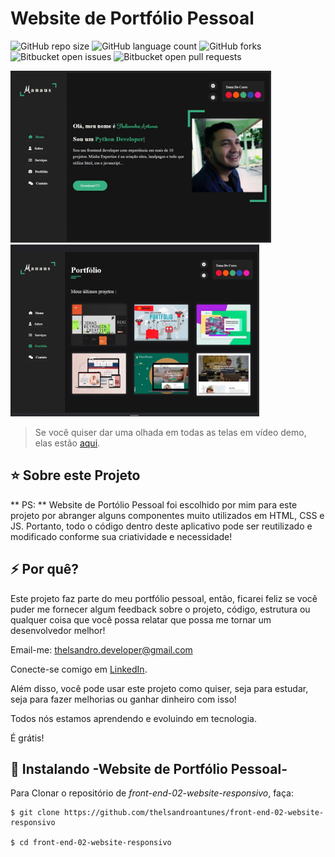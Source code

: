 # Website de Portfólio Pessoal

![GitHub repo size](https://img.shields.io/github/repo-size/iuricode/README-template?style=for-the-badge)
![GitHub language count](https://img.shields.io/github/languages/count/iuricode/README-template?style=for-the-badge)
![GitHub forks](https://img.shields.io/github/forks/iuricode/README-template?style=for-the-badge)
![Bitbucket open issues](https://img.shields.io/bitbucket/issues/iuricode/README-template?style=for-the-badge)
![Bitbucket open pull requests](https://img.shields.io/bitbucket/pr-raw/iuricode/README-template?style=for-the-badge)

<a><img height="275" src="https://github.com/thelsandroantunes/front-end-02-website-responsivo/blob/main/images/imagem-capa.JPG" alt="imagem-capa"></a>
<a><img height="275" src="https://github.com/thelsandroantunes/front-end-02-website-responsivo/blob/main/images/imagem-capa2.JPG" alt="imagem-capa-2"></a>

> Se você quiser dar uma olhada em todas as telas em vídeo demo, elas estão [aqui](https://www.youtube.com/watch?v=304ZxqHt9SI).

## ⭐ Sobre este Projeto

** PS: ** Website de Portólio Pessoal foi escolhido por mim para este projeto por abranger alguns componentes muito utilizados em HTML, CSS e JS. Portanto, todo o código dentro deste aplicativo pode ser reutilizado e modificado conforme sua criatividade e necessidade!

## ⚡ Por quê?

Este projeto faz parte do meu portfólio pessoal, então, ficarei feliz se você puder me fornecer algum feedback sobre o projeto, código, estrutura ou qualquer coisa que você possa relatar que possa me tornar um desenvolvedor melhor!

Email-me: thelsandro.developer@gmail.com

Conecte-se comigo em [LinkedIn](https://www.linkedin.com/in/thelsandro-costa-antunes-443840236/).

Além disso, você pode usar este projeto como quiser, seja para estudar, seja para fazer melhorias ou ganhar dinheiro com isso!

Todos nós estamos aprendendo e evoluindo em tecnologia.

É grátis!

## 🚀 Instalando -Website de Portfólio Pessoal-

Para Clonar o repositório de *front-end-02-website-responsivo*, faça:

```
$ git clone https://github.com/thelsandroantunes/front-end-02-website-responsivo

$ cd front-end-02-website-responsivo
```


